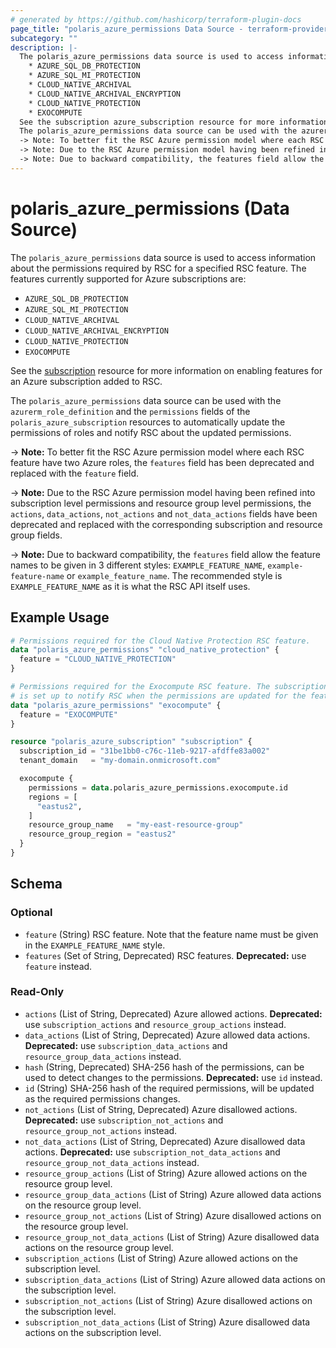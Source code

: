 ```yaml
---
# generated by https://github.com/hashicorp/terraform-plugin-docs
page_title: "polaris_azure_permissions Data Source - terraform-provider-polaris"
subcategory: ""
description: |-
  The polaris_azure_permissions data source is used to access information about the permissions required by RSC for a specified RSC feature. The features currently supported for Azure subscriptions are:
    * AZURE_SQL_DB_PROTECTION
    * AZURE_SQL_MI_PROTECTION
    * CLOUD_NATIVE_ARCHIVAL
    * CLOUD_NATIVE_ARCHIVAL_ENCRYPTION
    * CLOUD_NATIVE_PROTECTION
    * EXOCOMPUTE
  See the subscription azure_subscription resource for more information on enabling features for an Azure subscription added to RSC.
  The polaris_azure_permissions data source can be used with the azurerm_role_definition and the permissions fields of the polaris_azure_subscription resources to automatically update the permissions of roles and notify RSC about the updated permissions.
  -> Note: To better fit the RSC Azure permission model where each RSC feature have two Azure roles,    the features field has been deprecated and replaced with the feature field.
  -> Note: Due to the RSC Azure permission model having been refined into subscription level permissions    and resource group level permissions, the actions, data_actions, not_actions and not_data_actions    fields have been deprecated and replaced with the corresponding subscription and resource group fields.
  -> Note: Due to backward compatibility, the features field allow the feature names to be given in    3 different styles: EXAMPLE_FEATURE_NAME, example-feature-name or example_feature_name. The    recommended style is EXAMPLE_FEATURE_NAME as it is what the RSC API itself uses.
---
```


# polaris_azure_permissions (Data Source)

The `polaris_azure_permissions` data source is used to access information about the permissions required by RSC for a specified RSC feature. The features currently supported for Azure subscriptions are:
  * `AZURE_SQL_DB_PROTECTION`
  * `AZURE_SQL_MI_PROTECTION`
  * `CLOUD_NATIVE_ARCHIVAL`
  * `CLOUD_NATIVE_ARCHIVAL_ENCRYPTION`
  * `CLOUD_NATIVE_PROTECTION`
  * `EXOCOMPUTE`

See the [subscription](azure_subscription) resource for more information on enabling features for an Azure subscription added to RSC.

The `polaris_azure_permissions` data source can be used with the `azurerm_role_definition` and the `permissions` fields of the `polaris_azure_subscription` resources to automatically update the permissions of roles and notify RSC about the updated permissions.

-> **Note:** To better fit the RSC Azure permission model where each RSC feature have two Azure roles,    the `features` field has been deprecated and replaced with the `feature` field.

-> **Note:** Due to the RSC Azure permission model having been refined into subscription level permissions    and resource group level permissions, the `actions`, `data_actions`, `not_actions` and `not_data_actions`    fields have been deprecated and replaced with the corresponding subscription and resource group fields.

-> **Note:** Due to backward compatibility, the `features` field allow the feature names to be given in    3 different styles: `EXAMPLE_FEATURE_NAME`, `example-feature-name` or `example_feature_name`. The    recommended style is `EXAMPLE_FEATURE_NAME` as it is what the RSC API itself uses.

## Example Usage

```terraform
# Permissions required for the Cloud Native Protection RSC feature.
data "polaris_azure_permissions" "cloud_native_protection" {
  feature = "CLOUD_NATIVE_PROTECTION"
}

# Permissions required for the Exocompute RSC feature. The subscription
# is set up to notify RSC when the permissions are updated for the feature.
data "polaris_azure_permissions" "exocompute" {
  feature = "EXOCOMPUTE"
}

resource "polaris_azure_subscription" "subscription" {
  subscription_id = "31be1bb0-c76c-11eb-9217-afdffe83a002"
  tenant_domain   = "my-domain.onmicrosoft.com"

  exocompute {
    permissions = data.polaris_azure_permissions.exocompute.id
    regions = [
      "eastus2",
    ]
    resource_group_name   = "my-east-resource-group"
    resource_group_region = "eastus2"
  }
}
```

<!-- schema generated by tfplugindocs -->
## Schema

### Optional

- `feature` (String) RSC feature. Note that the feature name must be given in the `EXAMPLE_FEATURE_NAME` style.
- `features` (Set of String, Deprecated) RSC features. **Deprecated:** use `feature` instead.

### Read-Only

- `actions` (List of String, Deprecated) Azure allowed actions. **Deprecated:** use `subscription_actions` and `resource_group_actions` instead.
- `data_actions` (List of String, Deprecated) Azure allowed data actions. **Deprecated:** use `subscription_data_actions` and `resource_group_data_actions` instead.
- `hash` (String, Deprecated) SHA-256 hash of the permissions, can be used to detect changes to the permissions. **Deprecated:** use `id` instead.
- `id` (String) SHA-256 hash of the required permissions, will be updated as the required permissions changes.
- `not_actions` (List of String, Deprecated) Azure disallowed actions. **Deprecated:** use `subscription_not_actions` and `resource_group_not_actions` instead.
- `not_data_actions` (List of String, Deprecated) Azure disallowed data actions. **Deprecated:** use `subscription_not_data_actions` and `resource_group_not_data_actions` instead.
- `resource_group_actions` (List of String) Azure allowed actions on the resource group level.
- `resource_group_data_actions` (List of String) Azure allowed data actions on the resource group level.
- `resource_group_not_actions` (List of String) Azure disallowed actions on the resource group level.
- `resource_group_not_data_actions` (List of String) Azure disallowed data actions on the resource group level.
- `subscription_actions` (List of String) Azure allowed actions on the subscription level.
- `subscription_data_actions` (List of String) Azure allowed data actions on the subscription level.
- `subscription_not_actions` (List of String) Azure disallowed actions on the subscription level.
- `subscription_not_data_actions` (List of String) Azure disallowed data actions on the subscription level.
